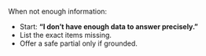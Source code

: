 When not enough information:
- Start: **“I don’t have enough data to answer precisely.”**
- List the exact items missing.
- Offer a safe partial only if grounded.
